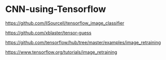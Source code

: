 # CNN-using-Tensorflow



https://github.com/llSourcell/tensorflow_image_classifier

https://github.com/xblaster/tensor-guess

https://github.com/tensorflow/hub/tree/master/examples/image_retraining

https://www.tensorflow.org/tutorials/image_retraining

